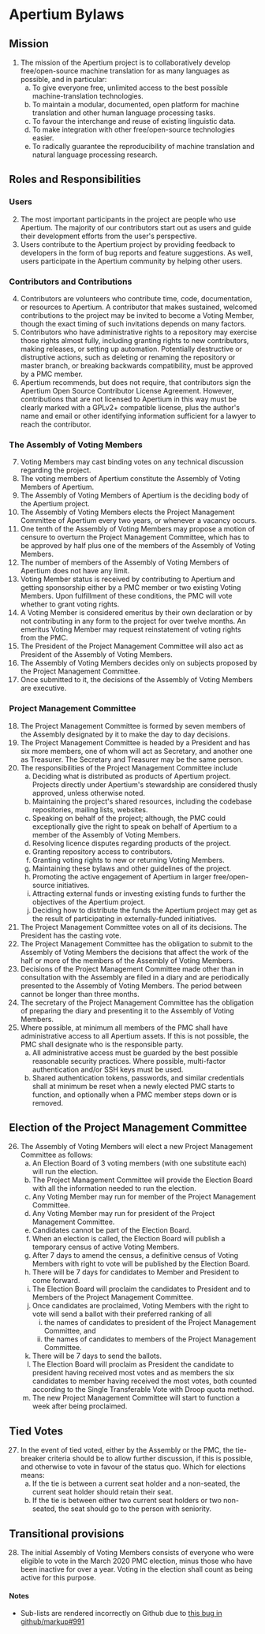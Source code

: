 # Apertium Bylaws

## Mission

<ol start="1">
	<li>The mission of the Apertium project is to collaboratively develop free/open-source machine translation for as many languages as possible, and in particular:
		<ol style="list-style-type:lower-alpha">
			<li>To give everyone free, unlimited access to the best possible machine-translation technologies.</li>
			<li>To maintain a modular, documented, open platform for machine translation and other human language processing tasks.</li>
			<li>To favour the interchange and reuse of existing linguistic data.</li>
			<li>To make integration with other free/open-source technologies easier.</li>
			<li>To radically guarantee the reproducibility of machine translation and natural language processing research.</li>
		</ol>
	</li>
</ol>

## Roles and Responsibilities

### Users

<ol start="2">
	<li>The most important participants in the project are people who use Apertium. The majority of our contributors start out as users and guide their development efforts from the user's perspective.</li>
	<li>Users contribute to the Apertium project by providing feedback to developers in the form of bug reports and feature suggestions. As well, users participate in the Apertium community by helping other users.</li>
</ol>

### Contributors and Contributions

<ol start="4">
	<li>Contributors are volunteers who contribute time, code, documentation, or resources to Apertium. A contributor that makes sustained, welcomed contributions to the project may be invited to become a Voting Member, though the exact timing of such invitations depends on many factors.</li>
	<li>Contributors who have administrative rights to a repository may exercise those rights almost fully, including granting rights to new contributors, making releases, or setting up automation. Potentially destructive or distruptive actions, such as deleting or renaming the repository or master branch, or breaking backwards compatibility, must be approved by a PMC member.</li>
	<li>Apertium recommends, but does not require, that contributors sign the Apertium Open Source Contributor License Agreement. However, contributions that are not licensed to Apertium in this way must be clearly marked with a GPLv2+ compatible license, plus the author's name and email or other identifying information sufficient for a lawyer to reach the contributor.</li>
</ol>

### The Assembly of Voting Members

<ol start="7">
	<li>Voting Members may cast binding votes on any technical discussion regarding the project.</li>
	<li>The voting members of Apertium constitute the Assembly of Voting Members of Apertium.</li>
	<li>The Assembly of Voting Members of Apertium is the deciding body of the Apertium project.</li>
	<li>The Assembly of Voting Members elects the Project Management Committee of Apertium every two years, or whenever a vacancy occurs.</li>
	<li>One tenth of the Assembly of Voting Members may propose a motion of censure to overturn the Project Management Committee, which has to be approved by half plus one of the members of the Assembly of Voting Members.</li>
	<li>The number of members of the Assembly of Voting Members of Apertium does not have any limit.</li>
	<li>Voting Member status is received by contributing to Apertium and getting sponsorship either by a PMC member or two existing Voting Members. Upon fulfillment of these conditions, the PMC will vote whether to grant voting rights.</li>
	<li>A Voting Member is considered emeritus by their own declaration or by not contributing in any form to the project for over twelve months. An emeritus Voting Member may request reinstatement of voting rights from the PMC.</li>
	<li>The President of the Project Management Committee will also act as President of the Assembly of Voting Members.</li>
	<li>The Assembly of Voting Members decides only on subjects proposed by the Project Management Committee.</li>
	<li>Once submitted to it, the decisions of the Assembly of Voting Members are executive.</li>
</ol>

### Project Management Committee

<ol start="18">
	<li>The Project Management Committee is formed by seven members of the Assembly designated by it to make the day to day decisions.</li>
	<li>The Project Management Committee is headed by a President and has six more members, one of whom will act as Secretary, and another one as Treasurer. The Secretary and Treasurer may be the same person.</li>
	<li>The responsibilities of the Project Management Committee include
		<ol style="list-style-type:lower-alpha">
			<li>Deciding what is distributed as products of Apertium project. Projects directly under Apertium's stewardship are considered thusly approved, unless otherwise noted.</li>
			<li>Maintaining the project's shared resources, including the codebase repositories, mailing lists, websites.</li>
			<li>Speaking on behalf of the project; although, the PMC could exceptionally give the right to speak on behalf of Apertium to a member of the Assembly of Voting Members.</li>
			<li>Resolving licence disputes regarding products of the project.</li>
			<li>Granting repository access to contributors.</li>
			<li>Granting voting rights to new or returning Voting Members.</li>
			<li>Maintaining these bylaws and other guidelines of the project.</li>
			<li>Promoting the active engagement of Apertium in larger free/open-source initiatives.</li>
			<li>Attracting external funds or investing existing funds to further the objectives of the Apertium project.</li>
			<li>Deciding how to distribute the funds the Apertium project may get as the result of participating in externally-funded initiatives.</li>
		</ol>
	</li>
	<li>The Project Management Committee votes on all of its decisions. The President has the casting vote.</li>
	<li>The Project Management Committee has the obligation to submit to the Assembly of Voting Members the decisions that affect the work of the half or more of the members of the Assembly of Voting Members.</li>
	<li>Decisions of the Project Management Committee made other than in consultation with the Assembly are filed in a diary and are periodically presented to the Assembly of Voting Members. The period between cannot be longer than three months.</li>
	<li>The secretary of the Project Management Committee has the obligation of preparing the diary and presenting it to the Assembly of Voting Members.</li>
	<li>Where possible, at minimum all members of the PMC shall have administrative access to all Apertium assets. If this is not possible, the PMC shall designate who is the responsible party.
	<ol style="list-style-type:lower-alpha">
		<li>All administrative access must be guarded by the best possible reasonable security practices. Where possible, multi-factor authentication and/or SSH keys must be used.</li>
		<li>Shared authentication tokens, passwords, and similar credentials shall at minimum be reset when a newly elected PMC starts to function, and optionally when a PMC member steps down or is removed.</li>
	</li>
	</ol>
</ol>

## Election of the Project Management Committee

<ol start="26">
	<li>The Assembly of Voting Members will elect a new Project Management Committee as follows:
		<ol style="list-style-type:lower-alpha">
		<li>An Election Board of 3 voting members (with one substitute each) will run the election.</li>
		<li>The Project Management Committee will provide the Election Board with all the information needed to run the election.</li>
		<li>Any Voting Member may run for member of the Project Management Committee.</li>
		<li>Any Voting Member may run for president of the Project Management Committee.</li>
		<li>Candidates cannot be part of the Election Board.</li>
		<li>When an election is called, the Election Board will publish a temporary census of active Voting Members.</li>
		<li>After 7 days to amend the census, a definitive census of Voting Members with right to vote will be published by the Election Board.</li>
		<li>There will be 7 days for candidates to Member and President to come forward.</li>
		<li>The Election Board will proclaim the candidates to President and to Members of the Project Management Committee.</li>
		<li>Once candidates are proclaimed, Voting Members with the right to vote will send a ballot with their preferred ranking of all
			<ol style="list-style-type:lower-roman">
				<li>the names of candidates to president of the Project Management Committee, and</li>
				<li>the names of candidates to members of the Project Management Committee.</li>
			</ol>
		</li>
		<li>There will be 7 days to send the ballots.</li>
		<li>The Election Board will proclaim as President the candidate to president having received most votes and as members the six candidates to member having received the most votes, both counted according to the Single Transferable Vote with Droop quota method.</li>
		<li>The new Project Management Committee will start to function a week after being proclaimed.</li>
		</li>
		</ol>
	</li>
</ol>

## Tied Votes

<ol start="27">
	<li>In the event of tied voted, either by the Assembly or the PMC, the tie-breaker criteria should be to allow further discussion, if this is possible, and otherwise to vote in favour of the status quo. Which for elections means:
		<ol style="list-style-type:lower-alpha">
		<li>If the tie is between a current seat holder and a non-seated, the current seat holder should retain their seat.</li>
		<li>If the tie is between either two current seat holders or two non-seated, the seat should go to the person with seniority.</li>
		</ol>
	</li>
</ol>

## Transitional provisions

<ol start="28">
	<li>The initial Assembly of Voting Members consists of everyone who were eligible to vote in the March 2020 PMC election, minus those who have been inactive for over a year. Voting in the election shall count as being active for this purpose.</li>
</ol>

#### Notes

* Sub-lists are rendered incorrectly on Github due to [this bug in github/markup#991](https://github.com/github/markup/issues/991)
